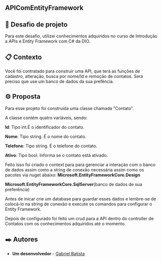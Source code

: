 ## APIComEntityFramework

## 🚀 Desafio de projeto
Para este desafio, utilizei conhecimentos adquiridos no curso de Introdução a APIs e Entity Framework com C# da DIO.

## 📋 Contexto
Você foi contratado para construir uma API, que terá as funções de cadastro, alteração, busca por nome/Id e remoção de contatos. Será preciso que use
um banco de dados da sua prefência.

## ⚙️ Proposta
Para esse projeto foi construida uma classe chamada "Contato".

A classe contém quatro variáveis, sendo:

**Id**: Tipo int.É o identificador do contato.

**Nome**: Tipo string. É o nome do contato.

**Telefone**: Tipo string. É o telefone do contato.

**Ativo**: Tipo bool. Informa se o contato está ativado.

Feito isso foi criado o context para para gerenciar a interação com o banco de dados assim como a string de conexão necessária assim como os pacotes
via nuget abaixo:
**Microsoft.EntityFrameworkCore.Design**

**Microsoft.EntityFrameworkCore.SqlServer**(banco de dados de sua preferência)

Antes de inicar crie um database para guardar esses dados e lembre-se de colocá-lo na string de conexão e execute os comandos para configurar o Entity
Framework.

Depois de configurado foi feito um crud para a API dentro do controller de Contatos com os conhecimentos adquiridos até o momento.

## ✒️ Autores

* **Um desenvolvedor** - [Gabriel Batista]([https://github.com/batiistta])

